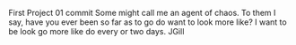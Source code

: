 First Project 01 commit
Some might call me an agent of chaos. To them I say, have you ever been so far as to go do want to look more like? I want to be look go more like do every or two days. JGill
